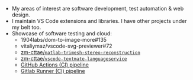 - My areas of interest are software development, test automation & web design.
- I maintain VS Code extensions and libraries. I have other projects under my belt too.
- Showcase of software testing and cloud:
  - 1904labs/dom-to-image-more#135
  - vitaliymaz/vscode-svg-previewer#72
  - [zm-cttae/`matlab-trimesh-stereo-reconstruction`](https://github.com/zm-cttae/matlab-trimesh-stereo-reconstruction#mesh-triangulation-view-of-point-cloud)
  - [zm-cttae/`vscode-textmate-languageservice`](https://github.com/zm-cttae/vscode-textmate-languageservice/tree/v1.2.1/test/suite)
  - [GitHub Actions (CI) pipeline](https://github.com/zm-cttae/vscode-textmate-languageservice/blob/v0.2.1/.github/workflows/ci.yml)
  - [Gitlab Runner (CI) pipeline](https://github.com/zm-cttae/vscode-textmate-languageservice/blob/v1.2.1/.gitlab-ci.yml)
